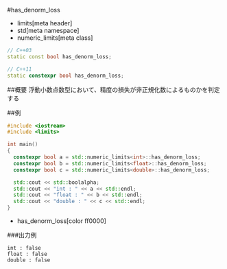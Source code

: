 #has_denorm_loss
* limits[meta header]
* std[meta namespace]
* numeric_limits[meta class]

```cpp
// C++03
static const bool has_denorm_loss;

// C++11
static constexpr bool has_denorm_loss;
```

##概要
浮動小数点数型において、精度の損失が非正規化数によるものかを判定する


##例
```cpp
#include <iostream>
#include <limits>

int main()
{
  constexpr bool a = std::numeric_limits<int>::has_denorm_loss;
  constexpr bool b = std::numeric_limits<float>::has_denorm_loss;
  constexpr bool c = std::numeric_limits<double>::has_denorm_loss;

  std::cout << std::boolalpha;
  std::cout << "int : " << a << std::endl;
  std::cout << "float : " << b << std::endl;
  std::cout << "double : " << c << std::endl;
}
```
* has_denorm_loss[color ff0000]

###出力例
```
int : false
float : false
double : false
```


